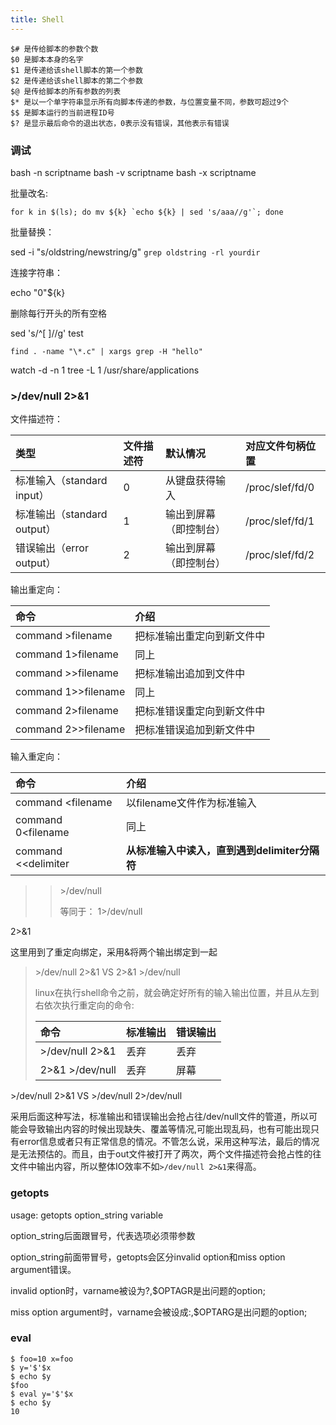 ```yaml
---
title: Shell
---
```


```
$# 是传给脚本的参数个数
$0 是脚本本身的名字
$1 是传递给该shell脚本的第一个参数
$2 是传递给该shell脚本的第二个参数
$@ 是传给脚本的所有参数的列表
$* 是以一个单字符串显示所有向脚本传递的参数，与位置变量不同，参数可超过9个
$$ 是脚本运行的当前进程ID号
$? 是显示最后命令的退出状态，0表示没有错误，其他表示有错误
```

### 调试

bash -n scriptname
bash -v scriptname
bash -x scriptname



批量改名:

```shell
for k in $(ls); do mv ${k} `echo ${k} | sed 's/aaa//g'`; done
```

批量替换：

sed -i "s/oldstring/newstring/g" `grep oldstring -rl yourdir`

连接字符串：

echo "0"${k}



删除每行开头的所有空格

sed 's/^[ ]//g' test 



`find . -name "\*.c" | xargs grep -H "hello"`



watch -d -n 1 tree -L 1 /usr/share/applications



### >/dev/null 2>&1

文件描述符：

| 类型                        | 文件描述符 | 默认情况               | 对应文件句柄位置 |
| :-------------------------- | :--------- | :--------------------- | :--------------- |
| 标准输入（standard input）  | 0          | 从键盘获得输入         | /proc/slef/fd/0  |
| 标准输出（standard output） | 1          | 输出到屏幕（即控制台） | /proc/slef/fd/1  |
| 错误输出（error output）    | 2          | 输出到屏幕（即控制台） | /proc/slef/fd/2  |



输出重定向：

| 命令                | 介绍                       |
| :------------------ | :------------------------- |
| command >filename   | 把标准输出重定向到新文件中 |
| command 1>filename  | 同上                       |
| command >>filename  | 把标准输出追加到文件中     |
| command 1>>filename | 同上                       |
| command 2>filename  | 把标准错误重定向到新文件中 |
| command 2>>filename | 把标准错误追加到新文件中   |



输入重定向：

| 命令                | 介绍                                          |
| :------------------ | :-------------------------------------------- |
| command <filename   | 以filename文件作为标准输入                    |
| command 0<filename  | 同上                                          |
| command <<delimiter | **从标准输入中读入，直到遇到delimiter分隔符** |



> > \>/dev/null
> >
> > 等同于： 1>/dev/null

2>&1

这里用到了重定向绑定，采用&将两个输出绑定到一起



> \>/dev/null 2>&1 VS 2>&1 >/dev/null
>
> linux在执行shell命令之前，就会确定好所有的输入输出位置，并且从左到右依次执行重定向的命令:
>
> | 命令            | 标准输出 | 错误输出 |
> | :-------------- | :------- | :------- |
> | >/dev/null 2>&1 | 丢弃     | 丢弃     |
> | 2>&1 >/dev/null | 丢弃     | 屏幕     |



\>/dev/null 2>&1 VS >/dev/null 2>/dev/null

采用后面这种写法，标准输出和错误输出会抢占往/dev/null文件的管道，所以可能会导致输出内容的时候出现缺失、覆盖等情况,可能出现乱码，也有可能出现只有error信息或者只有正常信息的情况。不管怎么说，采用这种写法，最后的情况是无法预估的。而且，由于out文件被打开了两次，两个文件描述符会抢占性的往文件中输出内容，所以整体IO效率不如`>/dev/null 2>&1`来得高。

### getopts

usage: getopts option_string variable

option_string后面跟冒号，代表选项必须带参数

option_string前面带冒号，getopts会区分invalid option和miss option argument错误。

invalid option时，varname被设为?,$OPTAGR是出问题的option;

miss option argument时，varname会被设成:,$OPTARG是出问题的option;



### eval

```shell
$ foo=10 x=foo
$ y='$'$x
$ echo $y
$foo
$ eval y='$'$x
$ echo $y
10
```

